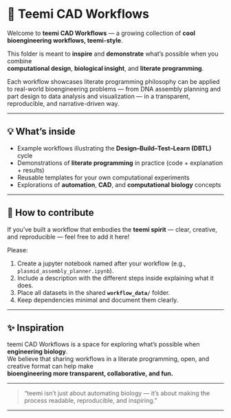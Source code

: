# 🧬 Teemi CAD Workflows

Welcome to **teemi CAD Workflows** — a growing collection of **cool bioengineering workflows, teemi-style**.

This folder is meant to **inspire** and **demonstrate** what’s possible when you combine  
**computational design**, **biological insight**, and **literate programming**.

Each workflow showcases literate programming philosophy can be applied to real-world bioengineering problems — from DNA assembly planning and part design to data analysis and visualization — in a transparent, reproducible, and narrative-driven way.

---

## 💡 What’s inside

- Example workflows illustrating the **Design–Build–Test–Learn (DBTL)** cycle
- Demonstrations of **literate programming** in practice (code + explanation + results)
- Reusable templates for your own computational experiments
- Explorations of **automation**, **CAD**, and **computational biology** concepts

---

## 🌱 How to contribute

If you’ve built a workflow that embodies the **teemi spirit** — clear, creative, and reproducible — feel free to add it here!

Please:

1. Create a jupyter notebook named after your workflow (e.g., `plasmid_assembly_planner.ipynb`).
2. Include a description with the different steps inside explaining what it does.
3. Place all datasets in the shared **`workflow_data/`** folder.
4. Keep dependencies minimal and document them clearly.

---

## ✨ Inspiration

teemi CAD Workflows is a space for exploring what’s possible when **engineering biology**.  
We believe that sharing workflows in a literate programming, open, and creative format can help make  
**bioengineering more transparent, collaborative, and fun.**

---

> “teemi isn’t just about automating biology — it’s about making the process readable, reproducible, and inspiring.”

---

